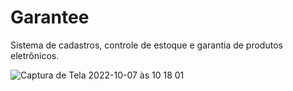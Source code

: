 # Garantee
Sistema de cadastros, controle de estoque e garantia de produtos eletrônicos.

![Captura de Tela 2022-10-07 às 10 18 01](https://user-images.githubusercontent.com/44217816/194563679-0a4cba68-266c-4bb2-bfe8-ecac2969e36d.png)
